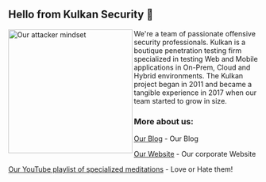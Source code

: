 ## Hello from Kulkan Security 👋

<img align="left" width="250" height="250" alt="Our attacker mindset" src="https://github.com/user-attachments/assets/f916a904-87f9-4683-9f78-ab27bb98986a">

We're a team of passionate offensive security professionals. Kulkan is a boutique penetration testing firm specialized in testing Web and Mobile applications in On-Prem, Cloud and Hybrid environments. The Kulkan project began in 2011 and became a tangible experience in 2017 when our team started to grow in size.

### More about us:

[Our Blog](https://blog.kulkan.com/) - Our Blog

[Our Website](https://www.kulkan.com/) - Our corporate Website

[Our YouTube playlist of specialized meditations](https://www.youtube.com/playlist?list=PLw6OcivntPSQplBxw6M6b8hkAVBBSK48V) - Love or Hate them!
